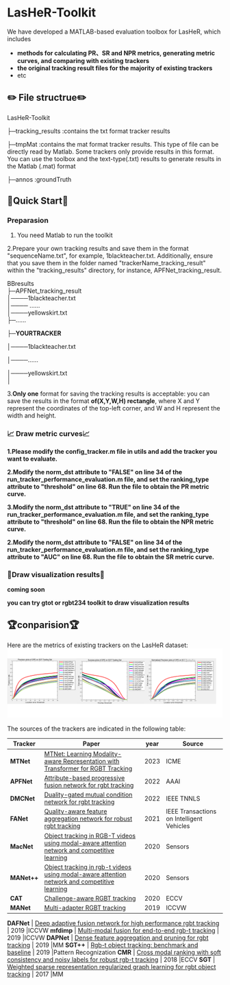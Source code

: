 # LasHeR-Toolkit
We have developed a MATLAB-based evaluation toolbox for LasHeR, which includes 

* **methods for calculating PR、SR and NPR metrics, generating metric curves, and comparing with existing trackers**
* **the original tracking result files for the majority of existing trackers**
* etc


## ✏️ File structrue✏️ 
LasHeR-Toolkit 

  ├─tracking_results  :contains the txt format tracker results
  
  ├─tmpMat  :contains the mat format tracker results. This type of file can be directly read by Matlab. Some trackers only provide results in this format. You can use the toolbox and the text-type(.txt) results to generate results in the Matlab (.mat) format
  
  ├─annos  :groundTruth


  

## 🚀Quick Start🚀
### Preparasion

1. You need Matlab to run the toolkit

2.Prepare your own tracking results and save them in the format "sequenceName.txt", for example, 1blackteacher.txt. Additionally, ensure that you save them in the folder named "trackerName_tracking_result" within the "tracking_results" directory, for instance, APFNet_tracking_result.

BBresults  
  ├─APFNet_tracking_result  
  │────1blackteacher.txt  
  │──── ......  
  │────yellowskirt.txt  
  ├─......
  
  ├─**YOURTRACKER** 
  
  │────1blackteacher.txt   
  
  │────...... 
  
  │────yellowskirt.txt   
  │    

3.**Only one** format for saving the tracking results is acceptable: you can save the results in the format **of(X,Y,W,H) rectangle**, where X and Y represent the coordinates of the top-left corner, and W and H represent the width and height.


### 📈 Draw metric curves📈 

**1.Please modify the config_tracker.m file in utils and add the tracker you want to evaluate.**

**2.Modify the norm_dst attribute to "FALSE" on line 34 of the run_tracker_performance_evaluation.m file, and set the ranking_type attribute to "threshold" on line 68. Run the file to obtain the PR metric curve.**

**3.Modify the norm_dst attribute to "TRUE" on line 34 of the run_tracker_performance_evaluation.m file, and set the ranking_type attribute to "threshold" on line 68. Run the file to obtain the NPR metric curve.**

**2.Modify the norm_dst attribute to "FALSE" on line 34 of the run_tracker_performance_evaluation.m file, and set the ranking_type attribute to "AUC" on line 68. Run the file to obtain the SR metric curve.**

### 👀Draw visualization results👀

**coming soon**

**you can try gtot or rgbt234 toolkit to draw visualization results**

## 🏆conparision🏆
Here are the metrics of existing trackers on the LasHeR dataset:
![image](result.png) 

The sources of the trackers are indicated in the following table:

Tracker | Paper | year | Source
----|----|----|----
**MTNet**  | [MTNet: Learning Modality-aware Representation with Transformer for RGBT Tracking](https://github.com/xuboyue1999/MTNet-ICME23) | 2023 | ICME
**APFNet**  |   [Attribute-based progressive fusion network for rgbt tracking](https://ojs.aaai.org/index.php/AAAI/article/view/20187) | 2022 | AAAI
**DMCNet**  |  [Duality-gated mutual condition network for rgbt tracking](https://ieeexplore.ieee.org/abstract/document/9737634) | 2022 |IEEE TNNLS
**FANet** |  [Quality-aware feature aggregation network for robust rgbt tracking](https://ieeexplore.ieee.org/abstract/document/9035457) | 2021 |IEEE Transactions on Intelligent Vehicles
**MacNet**  |  [  Object tracking in RGB-T videos using modal-aware attention network and competitive learning](https://www.mdpi.com/1424-8220/20/2/393) | 2020 |Sensors
**MANet++** |  [Object tracking in rgb-t videos using modal-aware attention network and competitive learning](https://www.mdpi.com/1424-8220/20/2/393) | 2020 |Sensors
**CAT**  |  [ Challenge-aware RGBT tracking](https://link.springer.com/chapter/10.1007/978-3-030-58542-6_14) | 2020 |ECCV
**MANet** |  [Multi-adapter RGBT tracking](https://openaccess.thecvf.com/content_ICCVW_2019/html/VOT/Li_Multi-Adapter_RGBT_Tracking_ICCVW_2019_paper.html) | 2019 |ICCVW

**DAFNet** |  [Deep adaptive fusion network for high performance rgbt tracking](https://openaccess.thecvf.com/content_ICCVW_2019/html/VISDrone/Gao_Deep_Adaptive_Fusion_Network_for_High_Performance_RGBT_Tracking_ICCVW_2019_paper.html) | 2019 |ICCVW
**mfdimp** |  [Multi-modal fusion for end-to-end rgb-t tracking](http://openaccess.thecvf.com/content_ICCVW_2019/html/VOT/Zhang_Multi-Modal_Fusion_for_End-to-End_RGB-T_Tracking_ICCVW_2019_paper.html) | 2019 |ICCVW
**DAPNet** |  [Dense feature aggregation and pruning for rgbt tracking](https://dl.acm.org/doi/abs/10.1145/3343031.3350928) | 2019 |MM
**SGT++** |  [Rgb-t object tracking: benchmark and baseline](https://www.sciencedirect.com/science/article/abs/pii/S0031320319302808) | 2019 |Pattern Recognization
**CMR** |  [Cross modal ranking with soft consistency and noisy labels for robust rgb-t tracking](https://openaccess.thecvf.com/content_ECCV_2018/html/Chenglong_Li_Cross-Modal_Ranking_with_ECCV_2018_paper.html) | 2018 |ECCV
**SGT** |  [Weighted sparse representation regularized graph learning for rgbt object tracking](https://dl.acm.org/doi/abs/10.1145/3123266.3123289) | 2017 |MM

